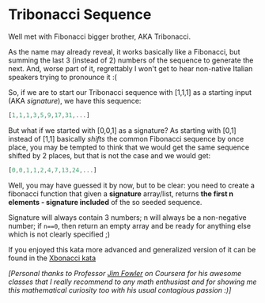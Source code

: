 # Tribonacci Sequence

Well met with Fibonacci bigger brother, AKA Tribonacci.

As the name may already reveal, it works basically like a Fibonacci, but summing the last 3 (instead of 2) numbers of the sequence to generate the next. And, worse part of it, regrettably I won't get to hear non-native Italian speakers trying to pronounce it :(

So, if we are to start our Tribonacci sequence with [1,1,1] as a starting input (AKA *signature*), we have this sequence:

```javascript
[1,1,1,3,5,9,17,31,...]
```

But what if we started with [0,0,1] as a signature? As starting with [0,1] instead of [1,1] basically *shifts* the common Fibonacci sequence by once place, you may be tempted to think that we would get the same sequence shifted by 2 places, but that is not the case and we would get:

```javascript
[0,0,1,1,2,4,7,13,24,...]
```

Well, you may have guessed it by now, but to be clear: you need to create a fibonacci function that given a **signature** array/list, returns **the first n elements - signature included** of the so seeded sequence.

Signature will always contain 3 numbers; n will always be a non-negative number; if `n==0`, then return an empty array and be ready for anything else which is not clearly specified ;)

If you enjoyed this kata more advanced and generalized version of it can be found in the [Xbonacci kata](http://www.codewars.com/kata/fibonacci-tribonacci-and-friends)

*[Personal thanks to Professor [Jim Fowler](https://www.coursera.org/instructor/jimfowler) on Coursera for his awesome classes that I really recommend to any math enthusiast and for showing me this mathematical curiosity too with his usual contagious passion :)]*
